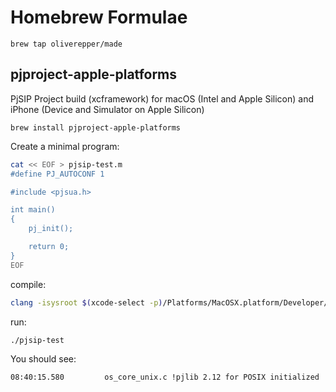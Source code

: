 # Homebrew Formulae

`brew tap oliverepper/made`

## pjproject-apple-platforms
PjSIP Project build (xcframework) for macOS (Intel and Apple Silicon) and iPhone (Device and Simulator on Apple Silicon)

`brew install pjproject-apple-platforms`

Create a minimal program:

```sh
cat << EOF > pjsip-test.m
#define PJ_AUTOCONF 1

#include <pjsua.h>

int main()
{
	pj_init();

	return 0;
}
EOF
```

compile:

```sh
clang -isysroot $(xcode-select -p)/Platforms/MacOSX.platform/Developer/SDKs/MacOSX.sdk `pkg-config --libs --cflags pjproject-apple-platforms` -o pjsip-test pjsip-test.m
```

run:

```sh
./pjsip-test
```

You should see:

```pre
08:40:15.580         os_core_unix.c !pjlib 2.12 for POSIX initialized
```
